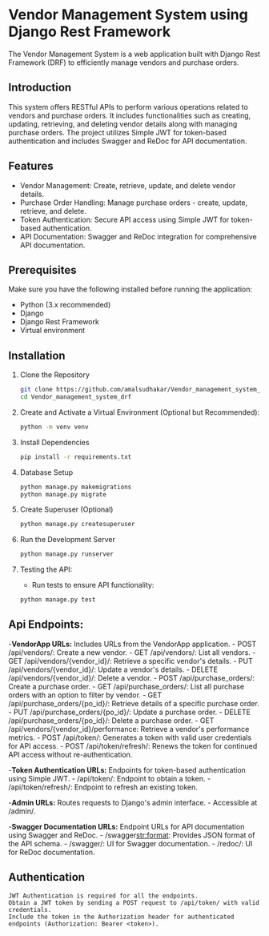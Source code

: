 # Vendor Management System using Django Rest Framework

The Vendor Management System is a web application built with Django Rest Framework (DRF) to efficiently manage vendors and purchase orders.

## Introduction

This system offers RESTful APIs to perform various operations related to vendors and purchase orders. It includes functionalities such as creating, updating, retrieving, and deleting vendor details along with managing purchase orders. The project utilizes Simple JWT for token-based authentication and includes Swagger and ReDoc for API documentation.

## Features
- Vendor Management: Create, retrieve, update, and delete vendor details.
- Purchase Order Handling: Manage purchase orders - create, update, retrieve, and delete.
- Token Authentication: Secure API access using Simple JWT for token-based authentication.
- API Documentation: Swagger and ReDoc integration for comprehensive API documentation.

## Prerequisites

Make sure you have the following installed before running the application:

- Python (3.x recommended)
- Django
- Django Rest Framework
- Virtual environment 

## Installation

1. Clone the Repository
    ```sh
    git clone https://github.com/amalsudhakar/Vendor_management_system_drf.git
    cd Vendor_management_system_drf
    ```

2. Create and Activate a Virtual Environment (Optional but Recommended):
    ```sh
    python -m venv venv
    ```
3. Install Dependencies
    ```sh
    pip install -r requirements.txt
    ```
3. Database Setup
    ```sh
    python manage.py makemigrations
    python manage.py migrate
    ```
4. Create Superuser (Optional)
    ```sh
    python manage.py createsuperuser
    ```
5. Run the Development Server
    ```sh
    python manage.py runserver
    ```
6. Testing the API:
    - Run tests to ensure API functionality:
    ```sh
    python manage.py test
    ```

## Api Endpoints:
    
-**VendorApp URLs:** Includes URLs from the VendorApp application.
    - POST /api/vendors/: Create a new vendor.
    - GET /api/vendors/: List all vendors.
    - GET /api/vendors/{vendor_id}/: Retrieve a specific vendor's details.
    - PUT /api/vendors/{vendor_id}/: Update a vendor's details.
    - DELETE /api/vendors/{vendor_id}/: Delete a vendor.
    - POST /api/purchase_orders/: Create a purchase order.
    - GET /api/purchase_orders/: List all purchase orders with an option to filter by vendor.
    - GET /api/purchase_orders/{po_id}/: Retrieve details of a specific purchase order.
    - PUT /api/purchase_orders/{po_id}/: Update a purchase order.
    - DELETE /api/purchase_orders/{po_id}/: Delete a purchase order.
    - GET /api/vendors/{vendor_id}/performance: Retrieve a vendor's performance metrics.
    - POST /api/token/: Generates a token with valid user credentials for API access.
    - POST /api/token/refresh/: Renews the token for continued API access without re-authentication.

-**Token Authentication URLs:** Endpoints for token-based authentication using Simple JWT.
    - /api/token/: Endpoint to obtain a token.
    - /api/token/refresh/: Endpoint to refresh an existing token.

-**Admin URLs:** Routes requests to Django's admin interface.
    - Accessible at /admin/.

-**Swagger Documentation URLs:** Endpoint URLs for API documentation using Swagger and ReDoc.
    - /swagger<str:format>: Provides JSON format of the API schema.
    - /swagger/: UI for Swagger documentation.
    - /redoc/: UI for ReDoc documentation.

## Authentication

    JWT Authentication is required for all the endpoints.
    Obtain a JWT token by sending a POST request to /api/token/ with valid credentials.
    Include the token in the Authorization header for authenticated endpoints (Authorization: Bearer <token>).